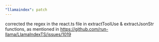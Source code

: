 ```yaml
---
"llamaindex": patch
---
```


corrected the regex in the react.ts file in extractToolUse & extractJsonStr functions, as mentioned in https://github.com/run-llama/LlamaIndexTS/issues/1019
